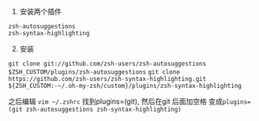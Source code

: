 1. 安装两个插件

```
zsh-autosuggestions
zsh-syntax-highlighting
```

2. 安装

`git clone git://github.com/zsh-users/zsh-autosuggestions $ZSH_CUSTOM/plugins/zsh-autosuggestions`
`git clone https://github.com/zsh-users/zsh-syntax-highlighting.git ${ZSH_CUSTOM:-~/.oh-my-zsh/custom}/plugins/zsh-syntax-highlighting`

之后编辑 `vim ~/.zshrc` 找到plugins=(git), 然后在git 后面加空格 变成`plugins=(git zsh-autosuggestions zsh-syntax-highlighting)`